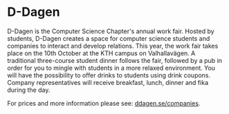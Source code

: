 # D-Dagen

D-Dagen is the Computer Science Chapter's annual work fair. Hosted by
students, D-Dagen creates a space for computer science students and
companies to interact and develop relations. This year, the work fair takes place
on the 10th October at the KTH campus on Valhallavägen. A traditional
three-course student dinner follows the fair, followed by a pub in order
for you to mingle with students in a more relaxed environment. You will
have the possibility to offer drinks to students using drink coupons.
Company representatives will receive breakfast, lunch,
dinner and fika during the day.

For prices and more information please see: [ddagen.se/companies](https://ddagen.se/companies).
